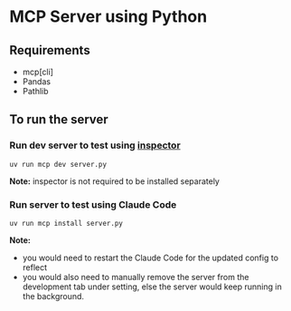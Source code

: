 # MCP Server using Python

## Requirements
- mcp[cli]
- Pandas
- Pathlib

## To run the server

### Run dev server to test using [inspector](https://github.com/modelcontextprotocol/inspector)

```commandline
uv run mcp dev server.py
```

**Note:** inspector is not required to be installed separately

### Run server to test using Claude Code

```commandline
uv run mcp install server.py
```

**Note:** 
- you would need to restart the Claude Code for the updated config to reflect
- you would also need to manually remove the server from the development tab under setting, else the server would keep running in the background.

